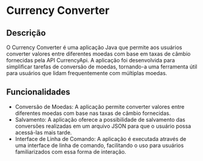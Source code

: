 # Currency Converter
## Descrição
O Currency Converter é uma aplicação Java que permite aos usuários converter valores entre diferentes moedas com base em taxas de câmbio fornecidas pela API CurrencyApi. A aplicação foi desenvolvida para simplificar tarefas de conversão de moedas, tornando-a uma ferramenta útil para usuários que lidam frequentemente com múltiplas moedas.
## Funcionalidades
- Conversão de Moedas: A aplicação permite converter valores entre diferentes moedas com base nas taxas de câmbio fornecidas.
- Salvamento: A aplicação oferece a possibilidade de salvamento das conversões realizadas em um arquivo JSON para que o usuário possa acessá-las mais tarde.
- Interface de Linha de Comando: A aplicação é executada através de uma interface de linha de comando, facilitando o uso para usuários familiarizados com essa forma de interação.
